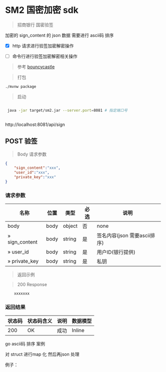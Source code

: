 # SM2 国密加密 sdk

> 招商银行 国密验签

加密的 sign_content 的 json 数据 需要进行  ascii码 排序

- [x] http 请求进行验签加密解密操作

- [ ] 命令行进行验签加密解密相关操作


> 参考 [bouncycastle](https://bouncycastle.org/)

> 打包

```bash
./mvnw package
```

> 启动

```bash

 java -jar target/sm2.jar --server.port=8081 # 指定端口号
 
```



http://localhost:8081/api/sign


## POST 验签

> Body 请求参数




```json
{
    "sign_content":"xxx",  
    "user_id":"xxx", 
    "private_key":"xxx"
}
```


### 请求参数

| 名称             | 位置   | 类型     | 必选  | 说明                   |
|----------------|------|--------|-----|----------------------|
| body           | body | object | 否   | none                 |
| » sign_content | body | string | 是   | 签名内容(json 需要ascii排序) |
| » user_id      | body | string | 是   | 用户ID(银行提供)           |
| » private_key  | body | string | 是   | 私钥                   |


> 返回示例

> 200 Response
```bash
    xxxxxxx 
```
### 返回结果

| 状态码 | 状态码含义 | 说明  | 数据模型   |
|-----|-------|-----|--------|
| 200 | OK    | 成功  | Inline |


go ascii码 排序 案例

对 struct 进行map  化 然后再json 处理

例子：

```go 


   
   

```